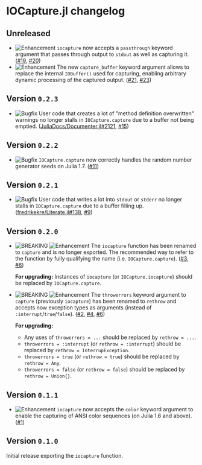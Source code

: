 # IOCapture.jl changelog

## Unreleased

* ![Enhancement][badge-enhancement] `iocapture` now accepts a `passthrough` keyword argument that passes through output to `stdout` as well as capturing it. ([#19][github-19], [#20][github-20])
* ![Enhancement][badge-enhancement] The new `capture_buffer` keyword argument allows to replace the internal `IOBuffer()` used for capturing, enabling arbitrary dynamic processing of the captured output. ([#21][github-21], [#23][github-23])

## Version `0.2.3`

* ![Bugfix][badge-bugfix] User code that creates a lot of "method definition overwritten" warnings no longer stalls in `IOCapture.capture` due to a buffer not being emptied. ([JuliaDocs/Documenter.jl#2121][documenter-2121], [#15][github-15])

## Version `0.2.2`

* ![Bugfix][badge-bugfix] `IOCapture.capture` now correctly handles the random number generator seeds on Julia 1.7. ([#11][github-11])

## Version `0.2.1`

* ![Bugfix][badge-bugfix] User code that writes a lot into `stdout` or `stderr` no longer stalls in `IOCapture.capture` due to a buffer filling up. ([fredrikekre/Literate.jl#138][literate-138], [#9][github-9])

## Version `0.2.0`

* ![BREAKING][badge-breaking] ![Enhancement][badge-enhancement] The `iocapture` function has been renamed to `capture` and is no longer exported. The recommended way to refer to the function by fully qualifying the name (i.e. `IOCapture.capture`). ([#3][github-3], [#6][github-6])

  **For upgrading:** Instances of `iocapture` (or `IOCapture.iocapture`) should be replaced by `IOCapture.capture`.

* ![BREAKING][badge-breaking] ![Enhancement][badge-enhancement] The `throwerrors` keyword argument to `capture` (previously `iocapture`) has been renamed to `rethrow` and accepts now exception types as arguments (instead of `:interrupt`/`true`/`false`). ([#2][github-2], [#4][github-4], [#6][github-6])

  **For upgrading:**

  * Any uses of `throwerrors = ...` should be replaced by `rethrow = ...`.
  * `throwerrors = :interrupt` (or `rethrow = :interrupt`) should be replaced by `rethrow = InterrupException`.
  * `throwerrors = true` (or `rethrow = true`) should be replaced by `rethrow = Any`.
  * `throwerrors = false` (or `rethrow = false`) should be replaced by `rethrow = Union{}`.

## Version `0.1.1`

* ![Enhancement][badge-enhancement] `iocapture` now accepts the `color` keyword argument to enable the capturing of ANSI color sequences (on Julia 1.6 and above). ([#1][github-1])

## Version `0.1.0`

Initial release exporting the `iocapture` function.


[github-1]: https://github.com/JuliaDocs/IOCapture.jl/pull/1
[github-2]: https://github.com/JuliaDocs/IOCapture.jl/pull/2
[github-3]: https://github.com/JuliaDocs/IOCapture.jl/issues/3
[github-4]: https://github.com/JuliaDocs/IOCapture.jl/issues/4
[github-6]: https://github.com/JuliaDocs/IOCapture.jl/pull/6
[github-9]: https://github.com/JuliaDocs/IOCapture.jl/pull/9
[github-11]: https://github.com/JuliaDocs/IOCapture.jl/pull/11
[github-15]: https://github.com/JuliaDocs/IOCapture.jl/pull/15
[github-19]: https://github.com/JuliaDocs/IOCapture.jl/issues/19
[github-20]: https://github.com/JuliaDocs/IOCapture.jl/pull/20
[github-21]: https://github.com/JuliaDocs/IOCapture.jl/issues/21
[github-23]: https://github.com/JuliaDocs/IOCapture.jl/pull/23

[literate-138]: https://github.com/fredrikekre/Literate.jl/issues/138

[documenter-2121]: https://github.com/JuliaDocs/Documenter.jl/issues/2121


[badge-breaking]: https://img.shields.io/badge/BREAKING-red.svg
[badge-deprecation]: https://img.shields.io/badge/deprecation-orange.svg
[badge-feature]: https://img.shields.io/badge/feature-green.svg
[badge-enhancement]: https://img.shields.io/badge/enhancement-blue.svg
[badge-bugfix]: https://img.shields.io/badge/bugfix-purple.svg
[badge-security]: https://img.shields.io/badge/security-black.svg
[badge-experimental]: https://img.shields.io/badge/experimental-lightgrey.svg
[badge-maintenance]: https://img.shields.io/badge/maintenance-gray.svg

<!--
# Badges

![BREAKING][badge-breaking]
![Deprecation][badge-deprecation]
![Feature][badge-feature]
![Enhancement][badge-enhancement]
![Bugfix][badge-bugfix]
![Security][badge-security]
![Experimental][badge-experimental]
![Maintenance][badge-maintenance]
-->
